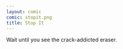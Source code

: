 ```yaml
---
layout: comic
comic: stopit.png
title: Stop It
---
```


Wait until you see the crack-addicted eraser.